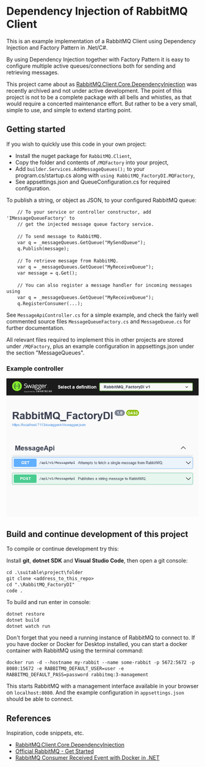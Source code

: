 # Dependency Injection of RabbitMQ Client

This is an example implementation of a RabbitMQ Client using Dependency
Injection and Factory Pattern in .Net/C#.

By using Dependency Injection together with Factory Pattern it is easy to configure
multiple active queues/connections both for sending and retrieving messages.

This project came about as [RabbitMQ.Client.Core.DependencyInjection](https://github.com/AntonyVorontsov/RabbitMQ.Client.Core.DependencyInjection)
was recently archived and not under active development.
The point of this project is not to be a complete package with all bells and
whistles, as that would require a concerted maintenance effort. But rather to
be a very small, simple to use, and simple to extend starting point.

## Getting started

If you wish to quickly use this code in your own project:

-   Install the nuget package for `RabbitMQ.Client`,
-   Copy the folder and contents of `/MQFactory` into your project,
-   Add `builder.Services.AddMessageQueues();` to your program.cs/startup.cs along with `using RabbitMQ_FactoryDI.MQFactory`,
-   See appsettings.json and QueueConfiguration.cs for required configuration.

To publish a string, or object as JSON, to your configured RabbitMQ queue:

```
    // To your service or controller constructor, add 'IMessageQueueFactory' to
    // get the injected message queue factory service.

    // To send message to RabbitMQ.
    var q = _messageQueues.GetQueue("MySendQueue");
    q.Publish(message);

    // To retrieve message from RabbitMQ.
    var q = _messageQueues.GetQueue("MyReceiveQueue");
    var message = q.Get();

    // You can also register a message handler for incoming messages using
    var q = _messageQueues.GetQueue("MyReceiveQueue");
    q.RegisterConsumer(...);
```

See `MessageApiController.cs` for a simple example, and check the fairly well
commented source files `MessageQueueFactory.cs` and `MessageQueue.cs` for
further documentation.

All relevant files required to implement this in other projects are stored under
`/MQFactory`, plus an example configuration in appsettings.json under the
section "MessageQueues".

### Example controller

![MessageApiController](https://raw.githubusercontent.com/mikosken/RabbitMQ_FactoryDI/master/Swagger_UI.png)

## Build and continue development of this project

To compile or continue development try this:

Install **git**, **dotnet SDK** and **Visual Studio Code**, then open a git console:

```
cd .\suitable\project\folder
git clone <address_to_this_repo>
cd ".\RabbitMQ_FactoryDI"
code .
```

To build and run enter in console:

```
dotnet restore
dotnet build
dotnet watch run
```

Don't forget that you need a running instance of RabbitMQ to connect to.
If you have docker or Docker for Desktop installed, you can start a docker
container with RabbitMQ using the terminal command:

```
docker run -d --hostname my-rabbit --name some-rabbit -p 5672:5672 -p 8080:15672 -e RABBITMQ_DEFAULT_USER=user -e RABBITMQ_DEFAULT_PASS=password rabbitmq:3-management
```

This starts RabbitMQ with a management interface available in your browser on
`localhost:8080`. And the example configuration in `appsettings.json` should
be able to connect.

## References

Inspiration, code snippets, etc.

-   [RabbitMQ.Client.Core.DependencyInjection](https://github.com/AntonyVorontsov/RabbitMQ.Client.Core.DependencyInjection)
-   [Official RabbitMQ - Get Started](https://www.rabbitmq.com/getstarted.html)
-   [RabbitMQ Consumer Received Event with Docker in .NET](https://medium.com/swlh/rabbitmq-consumer-received-event-with-docker-in-net-cb2cde6a12f3)
